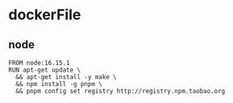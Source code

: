# dockerFile

## node

```docker
FROM node:16.15.1
RUN apt-get update \
  && apt-get install -y make \
  && npm install -g pnpm \
  && pnpm config set registry http://registry.npm.taobao.org
```